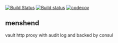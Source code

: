 [![Build Status](https://travis-ci.org/nebtex/menshend.svg?branch=master)](https://travis-ci.org/nebtex/menshend)
[![Build status](https://ci.appveyor.com/api/projects/status/q8fewu4op9cyxgd5/branch/master?svg=true&passingText=windows%20build%20passing&failingText=windows%20build%20failing)](https://ci.appveyor.com/project/criloz/menshend/branch/master)
[![codecov](https://codecov.io/gh/nebtex/menshend/branch/master/graph/badge.svg)](https://codecov.io/gh/nebtex/menshend)

## menshend

vault http proxy with audit log and backed by consul
